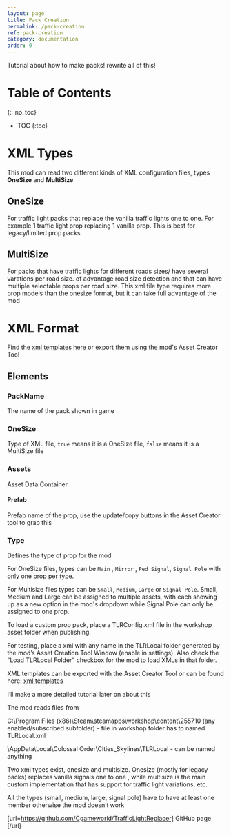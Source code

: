 ```yaml
---
layout: page
title: Pack Creation
permalink: /pack-creation
ref: pack-creation
category: documentation
order: 0
---
```

Tutorial about how to make packs!
rewrite all of this!

# Table of Contents
{: .no_toc}

* TOC
{:toc}

# XML Types

This mod can read two different kinds of XML configuration files, types **OneSize** and **MultiSize**


## OneSize
For traffic light packs that replace the vanilla traffic lights one to one. For example 1 traffic light prop replacing 1 vanilla prop. This is best for legacy/limited prop packs

## MultiSize
For packs that have traffic lights for different roads sizes/ have several varations per road size. of advantage road size detection and that can have multiple selectable props per road size. This xml file type requires more prop models than the onesize format, but it can take full advantage of the mod

# XML Format

Find the [xml templates here](https://github.com/Cgameworld/TrafficLightReplacer/tree/master/TrafficLightReplacer/Templates) or export them using the mod's Asset Creator Tool

## Elements

### PackName
The name of the pack shown in game

### OneSize
Type of XML file, ```true``` means it is a OneSize file, ```false``` means it is a MultiSize file

### Assets
Asset Data Container

#### Prefab
Prefab name of the prop, use the update/copy buttons in the Asset Creator tool to grab this

### Type
Defines the type of prop for the mod

For OneSize files, types can be ```Main``` , ```Mirror``` , ```Ped Signal```, ```Signal Pole``` with only one prop per type.

For Multisize files types can be ```Small```, ```Medium```, ```Large``` or ```Signal Pole```. Small, Medium and Large can be assigned to multiple assets, with each showing up as a new option in the mod's dropdown while Signal Pole can only be assigned to one prop.



To load a custom prop pack, place a TLRConfig.xml file in the workshop asset folder when publishing. 

For testing, place a xml with any name in the TLRLocal folder generated by the mod’s Asset Creation Tool Window (enable in settings). Also check the “Load TLRLocal Folder” checkbox for the mod to load XMLs in that folder.

XML templates can be exported with the Asset Creator Tool or can be found here: [xml templates](https://github.com/Cgameworld/TrafficLightReplacer/tree/master/TrafficLightReplacer/Templates)

I’ll make a more detailed tutorial later on about this

The mod reads files from

C:\Program Files (x86)\Steam\steamapps\workshop\content\255710 (any enabled/subscribed subfolder) - file in workshop folder has to named TLRLocal.xml

\AppData\Local\Colossal Order\Cities_Skylines\TLRLocal - can be named anything

Two xml types exist, onesize and multisize. Onesize (mostly for legacy packs) replaces vanilla signals one to one , while multisize is the main custom implementation that has support for traffic light variations, etc.

All the types (small, medium, large, signal pole) have to have at least one member otherwise the mod doesn’t work

[url=https://github.com/Cgameworld/TrafficLightReplacer] GitHub page [/url]